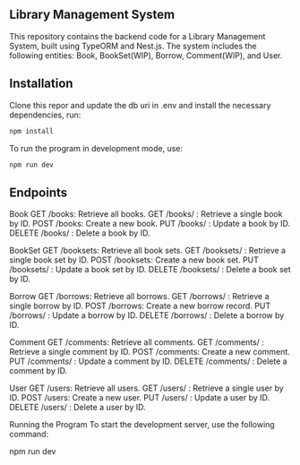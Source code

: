 ## Library Management System

This repository contains the backend code for a Library Management System, built using TypeORM and Nest.js. The system includes the following entities: Book, BookSet(WIP), Borrow, Comment(WIP), and User.


## Installation
Clone this repor and update the db uri in .env and install the necessary dependencies, run:
```ts
npm install
```

To run the program in development mode, use:
```ts
npm run dev
```

## Endpoints


Book
GET /books: Retrieve all books.
GET /books/
: Retrieve a single book by ID.
POST /books: Create a new book.
PUT /books/
: Update a book by ID.
DELETE /books/
: Delete a book by ID.


BookSet
GET /booksets: Retrieve all book sets.
GET /booksets/
: Retrieve a single book set by ID.
POST /booksets: Create a new book set.
PUT /booksets/
: Update a book set by ID.
DELETE /booksets/
: Delete a book set by ID.


Borrow
GET /borrows: Retrieve all borrows.
GET /borrows/
: Retrieve a single borrow by ID.
POST /borrows: Create a new borrow record.
PUT /borrows/
: Update a borrow by ID.
DELETE /borrows/
: Delete a borrow by ID.


Comment
GET /comments: Retrieve all comments.
GET /comments/
: Retrieve a single comment by ID.
POST /comments: Create a new comment.
PUT /comments/
: Update a comment by ID.
DELETE /comments/
: Delete a comment by ID.


User
GET /users: Retrieve all users.
GET /users/
: Retrieve a single user by ID.
POST /users: Create a new user.
PUT /users/
: Update a user by ID.
DELETE /users/
: Delete a user by ID.


Running the Program
To start the development server, use the following command:

npm run dev
